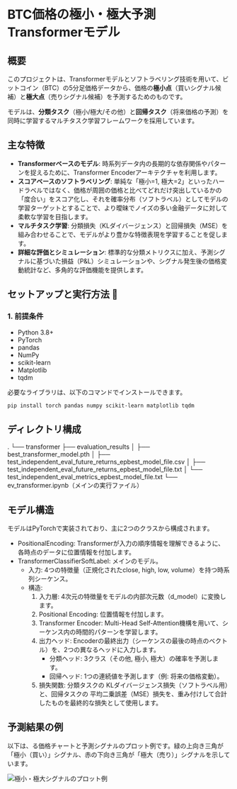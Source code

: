 # BTC価格の極小・極大予測 Transformerモデル

## 概要 

このプロジェクトは、Transformerモデルとソフトラベリング技術を用いて、ビットコイン（BTC）の5分足価格データから、価格の**極小点**（買いシグナル候補）と**極大点**（売りシグナル候補）を予測するためのものです。

モデルは、**分類タスク**（極小/極大/その他）と**回帰タスク**（将来価格の予測）を同時に学習するマルチタスク学習フレームワークを採用しています。

## 主な特徴 

* **Transformerベースのモデル**: 時系列データ内の長期的な依存関係やパターンを捉えるために、Transformer Encoderアーキテクチャを利用します。
* **スコアベースのソフトラベリング**: 単純な「極小=1, 極大=2」といったハードラベルではなく、価格が周囲の価格と比べてどれだけ突出しているかの「度合い」をスコア化し、それを確率分布（ソフトラベル）としてモデルの学習ターゲットとすることで、より曖昧でノイズの多い金融データに対して柔軟な学習を目指します。
* **マルチタスク学習**: 分類損失（KLダイバージェンス）と回帰損失（MSE）を組み合わせることで、モデルがより豊かな特徴表現を学習することを促します。
* **詳細な評価とシミュレーション**: 標準的な分類メトリクスに加え、予測シグナルに基づいた損益（P&L）シミュレーションや、シグナル発生後の価格変動統計など、多角的な評価機能を提供します。


## セットアップと実行方法 🔧

### 1. 前提条件

* Python 3.8+
* PyTorch
* pandas
* NumPy
* scikit-learn
* Matplotlib
* tqdm

必要なライブラリは、以下のコマンドでインストールできます。


```bash
pip install torch pandas numpy scikit-learn matplotlib tqdm
```

## ディレクトリ構成
.
└── transformer
    ├── evaluation_results
    │   ├── best_transformer_model.pth
    │   ├── test_independent_eval_future_returns_epbest_model_file.csv
    │   ├── test_independent_eval_future_returns_epbest_model_file.txt
    │   └── test_independent_eval_metrics_epbest_model_file.txt
    └── ev_transformer.ipynb（メインの実行ファイル）


## モデル構造 
モデルはPyTorchで実装されており、主に2つのクラスから構成されます。

- PositionalEncoding: Transformerが入力の順序情報を理解できるように、各時点のデータに位置情報を付加します。
- TransformerClassifierSoftLabel: メインのモデル。
  - 入力: 4つの特徴量（正規化されたclose, high, low, volume）を持つ時系列シーケンス。
  - 構造:
    1. 入力層: 4次元の特徴量をモデルの内部次元数（d_model）に変換します。
    2. Positional Encoding: 位置情報を付加します。
    3. Transformer Encoder: Multi-Head Self-Attention機構を用いて、シーケンス内の時間的パターンを学習します。
    4. 出力ヘッド: Encoderの最終出力（シーケンスの最後の時点のベクトル）を、2つの異なるヘッドに入力します。
        - 分類ヘッド: 3クラス（その他, 極小, 極大）の確率を予測します。
        - 回帰ヘッド: 1つの連続値を予測します（例: 将来の価格変動）。
    5. 損失関数: 分類タスクの KLダイバージェンス損失（ソフトラベル用）と、回帰タスクの 平均二乗誤差（MSE）損失を、重み付けして合計したものを最終的な損失として使用します。

## 予測結果の例
以下は、る価格チャートと予測シグナルのプロット例です。緑の上向き三角が「極小（買い）」シグナル、赤の下向き三角が「極大（売り）」シグナルを示しています。

![極小・極大シグナルのプロット例](https://github.com/user-attachments/assets/cee5e84a-7ad6-4367-ad26-c3351462746f)
